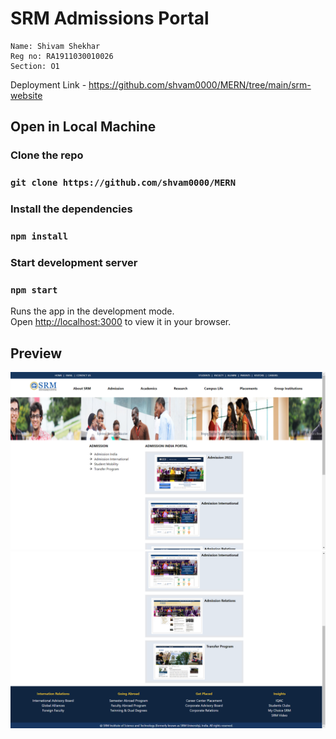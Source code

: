 # SRM Admissions Portal

```
Name: Shivam Shekhar
Reg no: RA1911030010026
Section: O1
```

Deployment Link - https://github.com/shvam0000/MERN/tree/main/srm-website

## Open in Local Machine

### Clone the repo

### `git clone https://github.com/shvam0000/MERN`

### Install the dependencies

### `npm install`

### Start development server

### `npm start`

Runs the app in the development mode.\
Open [http://localhost:3000](http://localhost:3000) to view it in your browser.

## Preview

<img src="./src/assets/readme1.png">
<img src="./src/assets/readme2.png">
